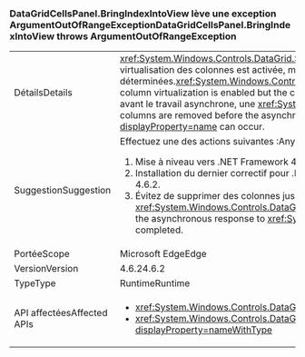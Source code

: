 ### <a name="datagridcellspanelbringindexintoview-throws-argumentoutofrangeexception"></a><span data-ttu-id="d22fd-101">DataGridCellsPanel.BringIndexIntoView lève une exception ArgumentOutOfRangeException</span><span class="sxs-lookup"><span data-stu-id="d22fd-101">DataGridCellsPanel.BringIndexIntoView throws ArgumentOutOfRangeException</span></span>

|   |   |
|---|---|
|<span data-ttu-id="d22fd-102">Détails</span><span class="sxs-lookup"><span data-stu-id="d22fd-102">Details</span></span>|<span data-ttu-id="d22fd-103"><xref:System.Windows.Controls.DataGrid.ScrollIntoView(System.Object)> fonctionne de façon asynchrone quand la virtualisation des colonnes est activée, mais que les largeurs de colonne n’ont pas encore été déterminées.</span><span class="sxs-lookup"><span data-stu-id="d22fd-103"><xref:System.Windows.Controls.DataGrid.ScrollIntoView(System.Object)> will work asynchronously when column virtualization is enabled but the column widths have not yet been determined.</span></span>  <span data-ttu-id="d22fd-104">Si des colonnes sont supprimées avant le travail asynchrone, une <xref:System.ArgumentOutOfRangeException?displayProperty=name> peut se produire.</span><span class="sxs-lookup"><span data-stu-id="d22fd-104">If columns are removed before the asynchronous work happens, an <xref:System.ArgumentOutOfRangeException?displayProperty=name> can occur.</span></span>|
|<span data-ttu-id="d22fd-105">Suggestion</span><span class="sxs-lookup"><span data-stu-id="d22fd-105">Suggestion</span></span>|<span data-ttu-id="d22fd-106">Effectuez une des actions suivantes :</span><span class="sxs-lookup"><span data-stu-id="d22fd-106">Any one of the following:</span></span><ol><li><span data-ttu-id="d22fd-107">Mise à niveau vers .NET Framework 4.7</span><span class="sxs-lookup"><span data-stu-id="d22fd-107">Upgrade to .NET Framework 4.7.</span></span></li><li><span data-ttu-id="d22fd-108">Installation du dernier correctif pour .NET Framework 4.6.2</span><span class="sxs-lookup"><span data-stu-id="d22fd-108">Install the latest servicing patch for .NET Framework 4.6.2.</span></span></li><li><span data-ttu-id="d22fd-109">Évitez de supprimer des colonnes jusqu’à ce que la réponse asynchrone à <xref:System.Windows.Controls.DataGrid.ScrollIntoView(System.Object)> soit effective.</span><span class="sxs-lookup"><span data-stu-id="d22fd-109">Avoid removing columns until the asynchronous response to <xref:System.Windows.Controls.DataGrid.ScrollIntoView(System.Object)> has completed.</span></span></li></ol>|
|<span data-ttu-id="d22fd-110">Portée</span><span class="sxs-lookup"><span data-stu-id="d22fd-110">Scope</span></span>|<span data-ttu-id="d22fd-111">Microsoft Edge</span><span class="sxs-lookup"><span data-stu-id="d22fd-111">Edge</span></span>|
|<span data-ttu-id="d22fd-112">Version</span><span class="sxs-lookup"><span data-stu-id="d22fd-112">Version</span></span>|<span data-ttu-id="d22fd-113">4.6.2</span><span class="sxs-lookup"><span data-stu-id="d22fd-113">4.6.2</span></span>|
|<span data-ttu-id="d22fd-114">Type</span><span class="sxs-lookup"><span data-stu-id="d22fd-114">Type</span></span>|<span data-ttu-id="d22fd-115">Runtime</span><span class="sxs-lookup"><span data-stu-id="d22fd-115">Runtime</span></span>|
|<span data-ttu-id="d22fd-116">API affectées</span><span class="sxs-lookup"><span data-stu-id="d22fd-116">Affected APIs</span></span>|<ul><li><xref:System.Windows.Controls.DataGrid.ScrollIntoView(System.Object)?displayProperty=nameWithType></li><li><xref:System.Windows.Controls.DataGrid.ScrollIntoView(System.Object,System.Windows.Controls.DataGridColumn)?displayProperty=nameWithType></li></ul>|

